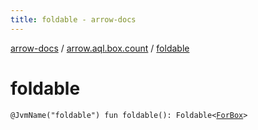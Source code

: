 ```yaml
---
title: foldable - arrow-docs
---
```


[arrow-docs](../index.html) / [arrow.aql.box.count](index.html) / [foldable](./foldable.html)

# foldable

`@JvmName("foldable") fun foldable(): Foldable<`[`ForBox`](../arrow.aql/-for-box.html)`>`